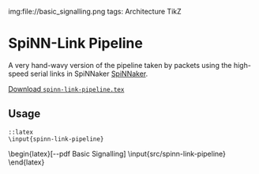 img:file://basic_signalling.png
tags: Architecture
      TikZ

SpiNN-Link Pipeline
===================

A very hand-wavy version of the pipeline taken by packets using the high-speed
serial links in SpiNNaker
[SpiNNaker](http://apt.cs.man.ac.uk/projects/SpiNNaker/).

[Download `spinn-link-pipeline.tex`](file://src/spinn-link-pipeline.tex)

Usage
-----

	::latex
	\input{spinn-link-pipeline}

\begin{latex}[--pdf Basic Signalling]
	\input{src/spinn-link-pipeline}
\end{latex}

